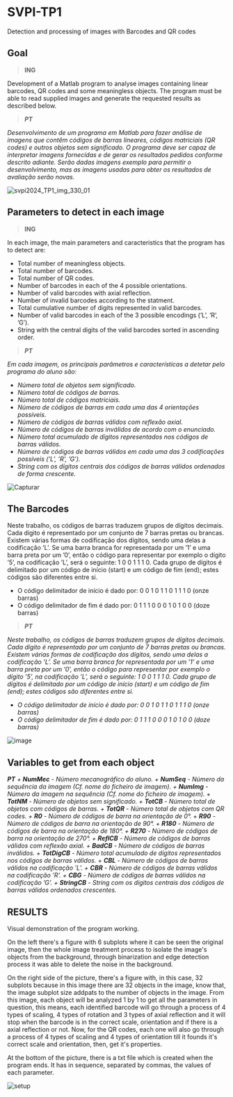 # SVPI-TP1
Detection and processing of images with Barcodes and QR codes

## Goal
> **ING**

Development of a Matlab program to analyse images containing linear barcodes, QR codes and some meaningless objects. 
The program must be able to read supplied images and generate the requested results as described below.

> _**PT**_

 _Desenvolvimento de um programa em Matlab para fazer análise de imagens que contêm códigos de barras
lineares, códigos matriciais (QR codes) e outros objetos sem significado. O programa deve ser capaz de
interpretar imagens fornecidas e de gerar os resultados pedidos conforme descrito adiante. Serão dadas
imagens exemplo para permitir o desenvolvimento, mas as imagens usadas para obter os resultados de
avaliação serão novas._


![svpi2024_TP1_img_330_01](https://github.com/Nunoc99/SVPI-TP1/assets/114221939/3b3bc746-0495-42d6-804e-593d72aaa9e8)

 
## Parameters to detect in each image
> **ING**

In each image, the main parameters and caracteristics that the program has to detect are:
+ Total number of meaningless objects.
+ Total number of barcodes.
+ Total number of QR codes.
+ Number of barcodes in each of the 4 possible orientations.
+ Number of valid barcodes with axial reflection.
+ Number of invalid barcodes according to the statment.
+ Total cumulative number of digits represented in valid barcodes.
+ Number of valid barcodes in each of the 3 possible encodings (’L’, ’R’, ’G’).
+ String with the central digits of the valid barcodes sorted in ascending order.

> _**PT**_

 _Em cada imagem, os principais parâmetros e características a detetar pelo programa do aluno são:_
+ _Número total de objetos sem significado._
+ _Número total de códigos de barras._
+ _Número total de códigos matriciais._
+ _Número de códigos de barras em cada uma das 4 orientações possíveis._
+ _Número de códigos de barras válidos com reflexão axial._
+ _Número de códigos de barras inválidos de acordo com o enunciado._
+ _Número total acumulado de dígitos representados nos códigos de barras válidos._
+ _Número de códigos de barras válidos em cada uma das 3 codificações possíveis (’L’, ’R’, ’G’)._
+ _String com os dígitos centrais dos códigos de barras válidos ordenados de forma crescente._


![Capturar](https://github.com/Nunoc99/SVPI-TP1/assets/114221939/306f631a-995d-4163-9e90-d72609854b31)


## The Barcodes

Neste trabalho, os códigos de barras traduzem grupos de dígitos decimais. Cada dígito é representado
por um conjunto de 7 barras pretas ou brancas. Existem várias formas de codificação dos dígitos, sendo
uma delas a codificação ’L’. Se uma barra branca for representada por um ’1’ e uma barra preta por um
’0’, então o código para representar por exemplo o dígito ’5’, na codificação ’L’, será o seguinte: 1 0 0
1 1 1 0. Cada grupo de dígitos é delimitado por um código de início (start) e um código de fim (end);
estes códigos são diferentes entre si.
+ O código delimitador de início é dado por: 0 0 1 0 1 1 0 1 1 1 0 (onze barras)
+ O código delimitador de fim é dado por: 0 1 1 1 0 0 0 1 0 1 0 0 (doze barras)

> _**PT**_

_Neste trabalho, os códigos de barras traduzem grupos de dígitos decimais. Cada dígito é representado
por um conjunto de 7 barras pretas ou brancas. Existem várias formas de codificação dos dígitos, sendo
uma delas a codificação ’L’. Se uma barra branca for representada por um ’1’ e uma barra preta por um
’0’, então o código para representar por exemplo o dígito ’5’, na codificação ’L’, será o seguinte: 1 0 0
1 1 1 0. Cada grupo de dígitos é delimitado por um código de início (start) e um código de fim (end);
estes códigos são diferentes entre si._
+ _O código delimitador de início é dado por: 0 0 1 0 1 1 0 1 1 1 0 (onze barras)_
+ _O código delimitador de fim é dado por: 0 1 1 1 0 0 0 1 0 1 0 0 (doze barras)_

![image](https://github.com/Nunoc99/SVPI-TP1/assets/114221939/75055310-b6d7-4ad0-b4a8-d14aefc11b64)


## Variables to get from each object
_**PT**_
_+ **NumMec** - Número mecanográfico do aluno._
_+ **NumSeq** - Número da sequência da imagem (Cf. nome do ficheiro de imagem)._
_+ **NumImg** - Número da imagem na sequência (Cf. nome do ficheiro de imagem)._
_+ **TotNM** - Número de objetos sem significado._
_+ **TotCB** - Número total de objetos com códigos de barras._
_+ **TotQR** - Número total de objetos com QR codes._
_+ **R0** - Número de códigos de barra na orientação de 0°._
_+ **R90** - Número de códigos de barra na orientação de 90°._
_+ **R180** - Número de códigos de barra na orientação de 180°._
_+ **R270** - Número de códigos de barra na orientação de 270°._
_+ **ReflCB** - Número de códigos de barras válidos com reflexão axial._
_+ **BadCB** - Número de códigos de barras inválidos._
_+ **TotDigCB** - Número total acumulado de dígitos representados nos códigos de barras válidos._
_+ **CBL** - Número de códigos de barras válidos na codificação ’L’._
_+ **CBR** - Número de códigos de barras válidos na codificação ’R’._
_+ **CBG** - Número de códigos de barras válidos na codificação ’G’._
_+ **StringCB** - String com os dígitos centrais dos códigos de barras válidos ordenados crescentes._


## RESULTS
Visual demonstration of the program working.

On the left there's a figure with 6 subplots where it can be seen the original image, then the whole image treatment process to isolate the image's objects from the background, through binarization and edge detection process it was able to delete the noise in the background.

On the right side of the picture, there's a figure with, in this case, 32 subplots because in this image there are 32 objects in the image, know that, the image subplot size addpats to the number of objects in the image. From this image, each object will be analyzed 1 by 1 to get all the parameters in question, this means, each identified barcode will go through a process of 4 types of scaling, 4 types of rotation and 3 types of axial reflection and it will stop when the barcode is in the correct scale, orientation and if there is a axial reflection or not. Now, for the QR codes, each one will also go through a process of 4 types of scaling and 4 types of orientation till it founds it's correct scale and orientation, then, get it's properties.

At the bottom of the picture, there is a txt file which is created when the program ends. It has in sequence, separated by commas, the values of each parameter.

![setup](https://github.com/Nunoc99/SVPI-TP1/assets/114221939/68917b7a-296c-45d2-bec9-b803da5c5c24)


